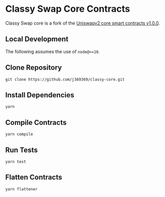 # Classy Swap Core Contracts

Classy Swap core is a fork of the [Uniswapv2 core smart contracts v1.0.0](https://github.com/Uniswap/uniswap-v2-core/releases/tag/v1.0.0).

## Local Development

The following assumes the use of `node@>=10`.

## Clone Repository

`git clone https://github.com/j369369/classy-core.git`

## Install Dependencies

`yarn`

## Compile Contracts

`yarn compile`

## Run Tests

`yarn test`

## Flatten Contracts

`yarn flattener`
